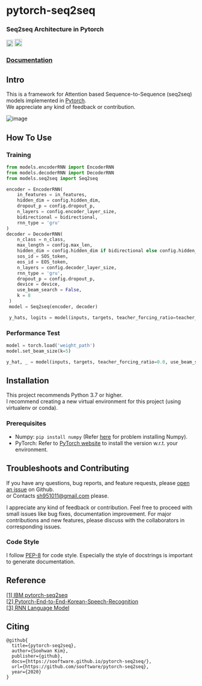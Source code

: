 # pytorch-seq2seq
  
### Seq2seq Architecture in Pytorch  
[<img src="https://github.com/gentaiscool/end2end-asr-pytorch/raw/master/img/pytorch-logo-dark.png" height=18>](https://pytorch.org/) <img src="https://img.shields.io/badge/License-Apache--2.0-yellow" height=20>
  
### [**Documentation**](https://sooftware.github.io/pytorch-seq2seq/)
  
## Intro
  
This is a framework for Attention based Sequence-to-Sequence (seq2seq) models implemented in [Pytorch](https://pytorch.org/).  
We appreciate any kind of feedback or contribution.  
   
![image](https://user-images.githubusercontent.com/42150335/80314394-59844280-882c-11ea-924b-a3d714c78324.png)
  
## How To Use  
  
### Training

```python
from models.encoderRNN import EncoderRNN
from models.decoderRNN import DecoderRNN
from models.seq2seq import Seq2seq

encoder = EncoderRNN(
    in_features = in_features, 
    hidden_dim = config.hidden_dim, 
    dropout_p = config.dropout_p, 
    n_layers = config.encoder_layer_size, 
    bidirectional = bidirectional, 
    rnn_type = 'gru'
)
decoder = DecoderRNN(
    n_class = n_class, 
    max_length = config.max_len, 
    hidden_dim = config.hidden_dim if bidirectional else config.hidden_dim << 1,
    sos_id = SOS_token, 
    eos_id = EOS_token,
    n_layers = config.decoder_layer_size, 
    rnn_type = 'gru', 
    dropout_p = config.dropout_p,
    device = device, 
    use_beam_search = False, 
    k = 8
 )
 model = Seq2seq(encoder, decoder)

 y_hats, logits = model(inputs, targets, teacher_forcing_ratio=teacher_forcing_ratio)
```
  
### Performance Test
```python
model = torch.load('weight_path')
model.set_beam_size(k=5)

y_hat, _ = model(inputs, targets, teacher_forcing_ratio=0.0, use_beam_search=True)
```

## Installation
This project recommends Python 3.7 or higher.   
I recommend creating a new virtual environment for this project (using virtualenv or conda).  

### Prerequisites
  
* Numpy: `pip install numpy` (Refer [here](https://github.com/numpy/numpy) for problem installing Numpy).
* PyTorch: Refer to [PyTorch website](http://pytorch.org/) to install the version w.r.t. your environment.
  
## Troubleshoots and Contributing
If you have any questions, bug reports, and feature requests, please [open an issue](https://github.com/sh951011/PyTorch-Seq2seq/issues) on Github.  
or Contacts sh951011@gmail.com please.
  
I appreciate any kind of feedback or contribution.  Feel free to proceed with small issues like bug fixes, documentation improvement.  For major contributions and new features, please discuss with the collaborators in corresponding issues.  

### Code Style
I follow [PEP-8](https://www.python.org/dev/peps/pep-0008/) for code style. Especially the style of docstrings is important to generate documentation.  
  
## Reference
[[1]   IBM pytorch-seq2seq](https://github.com/IBM/pytorch-seq2seq)   
[[2]   Pytorch-End-to-End-Korean-Speech-Recognition](https://github.com/sooftware/End-to-End-Korean-Speech-Recognition)      
[[3]   RNN Language Model](https://github.com/sooftware/char-rnnlm)      
  
## Citing
```
@github{
  title={pytorch-seq2seq},
  author={Soohwan Kim},
  publisher={github},
  docs={https://sooftware.github.io/pytorch-seq2seq/},
  url={https://github.com/sooftware/pytorch-seq2seq},
  year={2020}
}
```
